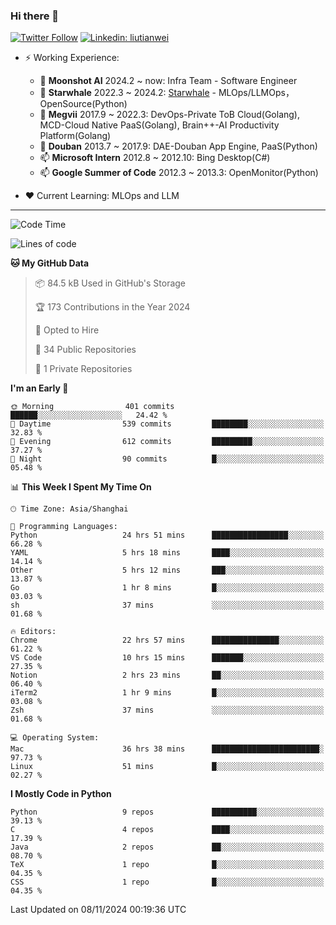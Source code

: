### Hi there 👋

[![Twitter Follow](https://img.shields.io/twitter/follow/tianweidut?style=social)](https://twitter.com/tianweidut)
[![Linkedin: liutianwei](https://img.shields.io/badge/-liutianwei-blue?style=flat-square&logo=Linkedin&logoColor=white&link=https://www.linkedin.com/in/liutianwei/)](https://www.linkedin.com/in/liutianwei/)

- ⚡ Working Experience:
  - 🔭 **Moonshot AI**  2024.2 ~ now: Infra Team - Software Engineer
  - 🌱 **Starwhale** 2022.3 ~ 2024.2: [Starwhale](https://github.com/star-whale/starwhale) - MLOps/LLMOps，OpenSource(Python)
  - 🌱 **Megvii** 2017.9 ~ 2022.3: DevOps-Private ToB Cloud(Golang), MCD-Cloud Native PaaS(Golang), Brain++-AI Productivity Platform(Golang)
  - 🌱 **Douban** 2013.7 ~ 2017.9: DAE-Douban App Engine, PaaS(Python)
  - 📫 **Microsoft Intern** 2012.8 ~ 2012.10: Bing Desktop(C#)
  - 📫 **Google Summer of Code** 2012.3 ~ 2013.3: OpenMonitor(Python)

- ❤️ Current Learning: MLOps and LLM

---
<!--START_SECTION:waka-->
![Code Time](http://img.shields.io/badge/Code%20Time-6%2C279%20hrs%2026%20mins-blue)

![Lines of code](https://img.shields.io/badge/From%20Hello%20World%20I%27ve%20Written-1.0%20million%20lines%20of%20code-blue)

**🐱 My GitHub Data** 

> 📦 84.5 kB Used in GitHub's Storage 
 > 
> 🏆 173 Contributions in the Year 2024
 > 
> 💼 Opted to Hire
 > 
> 📜 34 Public Repositories 
 > 
> 🔑 1 Private Repositories 
 > 
**I'm an Early 🐤** 

```text
🌞 Morning                401 commits         ██████░░░░░░░░░░░░░░░░░░░   24.42 % 
🌆 Daytime                539 commits         ████████░░░░░░░░░░░░░░░░░   32.83 % 
🌃 Evening                612 commits         █████████░░░░░░░░░░░░░░░░   37.27 % 
🌙 Night                  90 commits          █░░░░░░░░░░░░░░░░░░░░░░░░   05.48 % 
```


📊 **This Week I Spent My Time On** 

```text
🕑︎ Time Zone: Asia/Shanghai

💬 Programming Languages: 
Python                   24 hrs 51 mins      █████████████████░░░░░░░░   66.28 % 
YAML                     5 hrs 18 mins       ████░░░░░░░░░░░░░░░░░░░░░   14.14 % 
Other                    5 hrs 12 mins       ███░░░░░░░░░░░░░░░░░░░░░░   13.87 % 
Go                       1 hr 8 mins         █░░░░░░░░░░░░░░░░░░░░░░░░   03.03 % 
sh                       37 mins             ░░░░░░░░░░░░░░░░░░░░░░░░░   01.68 % 

🔥 Editors: 
Chrome                   22 hrs 57 mins      ███████████████░░░░░░░░░░   61.22 % 
VS Code                  10 hrs 15 mins      ███████░░░░░░░░░░░░░░░░░░   27.35 % 
Notion                   2 hrs 23 mins       ██░░░░░░░░░░░░░░░░░░░░░░░   06.40 % 
iTerm2                   1 hr 9 mins         █░░░░░░░░░░░░░░░░░░░░░░░░   03.08 % 
Zsh                      37 mins             ░░░░░░░░░░░░░░░░░░░░░░░░░   01.68 % 

💻 Operating System: 
Mac                      36 hrs 38 mins      ████████████████████████░   97.73 % 
Linux                    51 mins             █░░░░░░░░░░░░░░░░░░░░░░░░   02.27 % 
```

**I Mostly Code in Python** 

```text
Python                   9 repos             ██████████░░░░░░░░░░░░░░░   39.13 % 
C                        4 repos             ████░░░░░░░░░░░░░░░░░░░░░   17.39 % 
Java                     2 repos             ██░░░░░░░░░░░░░░░░░░░░░░░   08.70 % 
TeX                      1 repo              █░░░░░░░░░░░░░░░░░░░░░░░░   04.35 % 
CSS                      1 repo              █░░░░░░░░░░░░░░░░░░░░░░░░   04.35 % 
```




 Last Updated on 08/11/2024 00:19:36 UTC
<!--END_SECTION:waka-->
